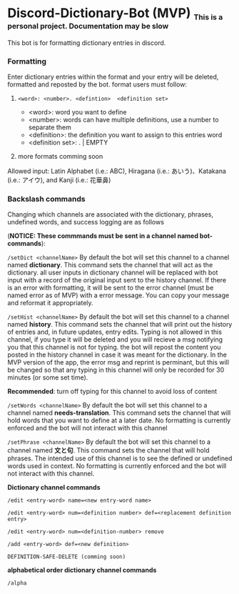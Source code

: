 # Discord-Dictionary-Bot (MVP) <sub><sub><sup>This is a personal project. Documentation may be slow</sub></sub></sup>

This bot is for formatting dictionary entries in discord.

### Formatting
Enter dictionary entries within the format and your entry will be deleted, formatted and reposted by the bot.
format users must follow:

1. ```<word>: <number>. <defintion>  <definition set>```
  
    - \<word>: word you want to define
    - \<number>: words can have multiple definitions, use a number to separate them
    - \<definition>: the definition you want to assign to this entries word
    - \<definition set>: <number>. <definition> | EMPTY
  
2. more formats comming soon
 
Allowed input: Latin Alphabet (i.e.: ABC), Hiragana (i.e.: あいう)、Katakana (i.e.: アイウ), and Kanji (i.e.: 花華鼻)
  
### Backslash commands 

Changing which channels are associated with the dictionary, phrases, undefined words, and success logging are as follows 

(**NOTICE: These commmands must be sent in a channel named __bot-commands__**):
  
```/setDict <channelName>```
  By default the bot will set this channel to a channel named **dictionary**. This command sets the channel that will act as the dictionary. all user inputs in dictionary channel will be replaced with bot input with a record of the original input sent to the history channel.
  If there is an error with formatting, it will be sent to the error channel (must be named error as of MVP) with a error message. You can copy your message and reformat it appropriately.
  
```/setHist <channelName>```
  By default the bot will set this channel to a channel named **history**. This command sets the channel that will print out the history of entries and, in future updates, entry edits.
  Typing is not allowed in this channel, if you type it will be deleted and you will recieve a msg notifying you that this channel is not for typing. the bot will repost the content you posted in the history channel in case it was meant for the dictionary. In the MVP version of the app, the error msg and reprint is perminant, but this will be changed so that any typing in this channel will only be recorded for 30 minutes (or some set time).
  
**Recommended**: turn off typing for this channel to avoid loss of content

  ```/setWords <channelName>```
    By default the bot will set this channel to a channel named **needs-translation**. This command sets the channel that will hold words that you want to define at a later date. No formatting is currently enforced and the bot will not interact with this channel
    
  ```/setPhrase <channelName>```
      By default the bot will set this channel to a channel named **文と句**. This command sets the channel that will hold phrases. The intended use of this channel is to see the defined or undefined words used in context. No formatting is currently enforced and the bot will not interact with this channel. 

**Dictionary channel commands**

```/edit <entry-word> name=<new entry-word name>```

```/edit <entry-word> num=<definition number> def=<replacement definition entry>```

```/edit <entry-word> num=<definition-number> remove```

```/add <entry-word> def=<new definition>```

```DEFINITION-SAFE-DELETE (comming soon)```

**alphabetical order dictionary channel commands**

```/alpha```


